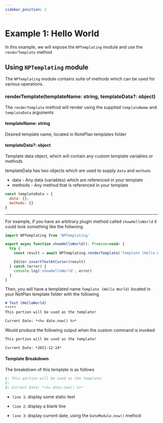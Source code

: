 ```yaml
---
sidebar_position: 2
---
```


# Example 1: Hello World
In this example, we will expose the `NPTemplating` module and use the `renderTemplate` method

## Using `NPTemplating` module
The `NPTemplating` module contains suite of methods which can be used for various operations.

### renderTemplate(templateName: string, templateData?: object)
The `renderTemplate` method will render using the supplied `templateName` and `templateData` arguments

#### templateName: string
Desired template name, located in NotePlan templates folder

#### templateData?: object
Template data object, which will contain any custom template variables or methods

templateData has two objects which are used to supply `data` and `methods`
- data - Any data (variables) which are referenced in your template
- methods - Any method that is referenced in your template

```js
const templateData = {
  data: {},
  methods: {}
}
```

*****
For example, if you have an arbitrary plugin method called `showHelloWorld` it could look something like the follwoing

```js
import NPTemplating from 'NPTemplating'

export async function showHelloWorld(): Promise<void> {
  try {
    const result = await NPTemplating.renderTemplate('Template (Hello World)')

    Editor.insertTextAtCursor(result)
  } catch (error) {
    console.log('showHelloWorld', error)
  }
}
```

Then, you will have a templated name `Template (Hello World)` located in your NotPlan template folder with the following

```markdown
# Test (HelloWorld)
*****
This portion will be used as the template!

Current Date: *<%= date.now() %>*
```

Would produce the following output when the custom command is invoked

```markdown
This portion will be used as the template!

Current Date: *2021-12-24*
```

#### Template Breakdown
The breakdown of this template is as follows

```markdown
1: This portion will be used as the template!
2:
3: Current Date: *<%= date.now() %>*
```

- `line 1`: display some static text

- `line 2`: display a blank line

- `line 3`: display current date, using the `DateModule.now()` method
